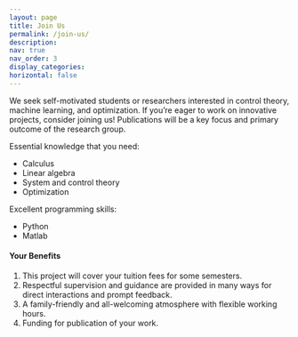 ```yaml
---
layout: page
title: Join Us
permalink: /join-us/
description: 
nav: true
nav_order: 3
display_categories: 
horizontal: false
---
```


We seek self-motivated students or researchers interested in control theory, machine learning, and optimization. If you’re eager to work on innovative projects, consider joining us! Publications will be a key focus and primary outcome of the research group.

Essential knowledge that you need:
* Calculus
* Linear algebra
* System and control theory
* Optimization

Excellent programming skills: 
* Python
* Matlab

<h4>Your Benefits</h4>
<ol>
    <li>This project will cover your tuition fees for some semesters.</li>
    <li>Respectful supervision and guidance are provided in many ways for direct interactions and prompt feedback.</li>
    <li>A family-friendly and all-welcoming atmosphere with flexible working hours.</li>
    <li>Funding for publication of your work.</li>
</ol>

